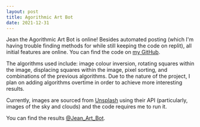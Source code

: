 ```yaml
---
layout: post
title: Agorithmic Art Bot
date: 2021-12-31
---
```

Jean the Agorithmic Art Bot is online! Besides automated posting (which I'm having trouble finding methods for while still keeping the code on replit), all initial features are online. You can find the code on [my GitHub](https://github.com/rithikasilva).

The algorithms used include: image colour inversion, rotating squares within the image, displacing squares within the image, pixel sorting, and combinations of the previous algorithms. Due to the nature of the project, I plan on adding algorithms overtime in order to achieve more interesting results.

Currently, images are sourced from [Unsplash](https://unsplash.com/) using their API (particularly, images of the sky and clouds) and the code requires me to run it.

You can find the results [@Jean_Art_Bot](https://twitter.com/Jean_Art_Bot).
